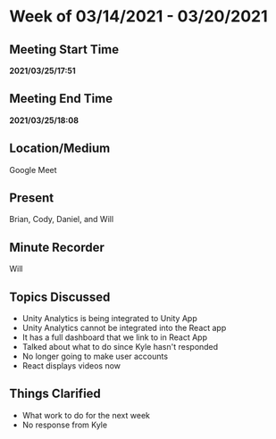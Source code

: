 # Week of 03/14/2021 - 03/20/2021

## Meeting Start Time

**2021/03/25/17:51**

## Meeting End Time

**2021/03/25/18:08**

## Location/Medium

Google Meet

## Present

Brian, Cody, Daniel, and Will

## Minute Recorder

Will

## Topics Discussed

- Unity Analytics is being integrated to Unity App
- Unity Analytics cannot be integrated into the React app
- It has a full dashboard that we link to in React App
- Talked about what to do since Kyle hasn't responded
- No longer going to make user accounts
- React displays videos now

## Things Clarified

- What work to do for the next week
- No response from Kyle
